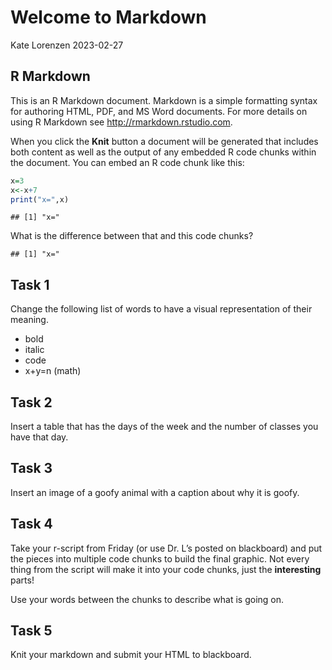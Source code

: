 Welcome to Markdown
================
Kate Lorenzen
2023-02-27

## R Markdown

This is an R Markdown document. Markdown is a simple formatting syntax
for authoring HTML, PDF, and MS Word documents. For more details on
using R Markdown see <http://rmarkdown.rstudio.com>.

When you click the **Knit** button a document will be generated that
includes both content as well as the output of any embedded R code
chunks within the document. You can embed an R code chunk like this:

``` r
x=3
x<-x+7
print("x=",x)
```

    ## [1] "x="

What is the difference between that and this code chunks?

    ## [1] "x="

## Task 1

Change the following list of words to have a visual representation of
their meaning.

- bold
- italic
- code
- x+y=n (math)

## Task 2

Insert a table that has the days of the week and the number of classes
you have that day.

## Task 3

Insert an image of a goofy animal with a caption about why it is goofy.

## Task 4

Take your r-script from Friday (or use Dr. L’s posted on blackboard) and
put the pieces into multiple code chunks to build the final graphic. Not
every thing from the script will make it into your code chunks, just the
**interesting** parts!

Use your words between the chunks to describe what is going on.

## Task 5

Knit your markdown and submit your HTML to blackboard.
